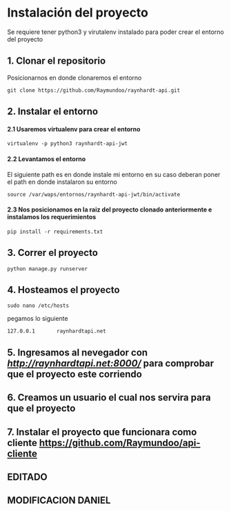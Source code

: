 # Instalación del proyecto

Se requiere tener python3 y virutalenv instalado para poder crear el entorno del proyecto

## 1. Clonar el repositorio

Posicionarnos en donde clonaremos el entorno

```
git clone https://github.com/Raymundoo/raynhardt-api.git
```

## 2. Instalar el entorno

#### 2.1 Usaremos virtualenv para crear el entorno

```
virtualenv -p python3 raynhardt-api-jwt
```

#### 2.2 Levantamos el entorno

El siguiente path es en donde instale mi entorno en su caso deberan poner el path en donde instalaron su entorno

```
source /var/waps/entornos/raynhardt-api-jwt/bin/activate
```

#### 2.3 Nos posicionamos en la raiz del proyecto clonado anteriormente e instalamos los requerimientos

```
pip install -r requirements.txt
```

## 3. Correr el proyecto

```
python manage.py runserver
```

## 4. Hosteamos el proyecto

```
sudo nano /etc/hosts
```

pegamos lo siguiente

```
127.0.0.1       raynhardtapi.net
```

## 5. Ingresamos al nevegador con ***http://raynhardtapi.net:8000/*** para comprobar que el proyecto este corriendo

## 6. Creamos un usuario el cual nos servira para que el proyecto

## 7. Instalar el proyecto que funcionara como cliente https://github.com/Raymundoo/api-cliente

## EDITADO

## MODIFICACION DANIEL